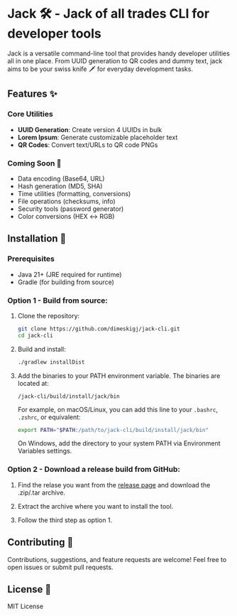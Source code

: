 # Jack 🛠️ - Jack of all trades CLI for developer tools

Jack is a versatile command-line tool that provides handy developer utilities all in one place. From UUID generation to
QR codes and dummy text, jack aims to be your swiss knife 🗡️ for everyday development tasks.

## Features ✨

### Core Utilities
- **UUID Generation**: Create version 4 UUIDs in bulk
- **Lorem Ipsum**: Generate customizable placeholder text
- **QR Codes**: Convert text/URLs to QR code PNGs

### Coming Soon 🚧
- Data encoding (Base64, URL)
- Hash generation (MD5, SHA)
- Time utilities (formatting, conversions)
- File operations (checksums, info)
- Security tools (password generator)
- Color conversions (HEX ↔ RGB)

## Installation 🚀

### Prerequisites
- Java 21+ (JRE required for runtime)
- Gradle (for building from source)

### Option 1 - Build from source:

   1. Clone the repository:

      ```bash
      git clone https://github.com/dimeskigj/jack-cli.git
      cd jack-cli
      ```

   2. Build and install:

      ```bash
      ./gradlew installDist
      ```

   3. Add the binaries to your PATH environment variable. The binaries are located at:

      ```
      /jack-cli/build/install/jack/bin
      ```

      For example, on macOS/Linux, you can add this line to your `.bashrc`, `.zshrc`, or equivalent:

      ```bash
      export PATH="$PATH:/path/to/jack-cli/build/install/jack/bin"
      ```

      On Windows, add the directory to your system PATH via Environment Variables settings.

### Option 2 - Download a release build from GitHub:

   1. Find the relase you want from the [release page](https://github.com/dimeskigj/jack-cli/releases/tag/v0.0.2-beta) and download the .zip/.tar archive.

   2. Extract the archive where you want to install the tool.

   3. Follow the third step as option 1.


## Contributing 🤝

Contributions, suggestions, and feature requests are welcome! Feel free to open issues or submit pull requests.

## License 📜

MIT License
